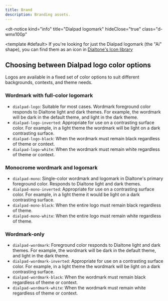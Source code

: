 ```yaml
---
title: Brand
description: Branding assets.
---
```


<dt-notice
  kind="info"
  title="Dialpad logomark"
  hideClose="true"
  class="d-wmx100p"
>
  <template #default>
    If you're looking for just the Dialpad logomark (the "Ai" shape), you can find them as an icon in <a class="d-link d-link--muted" href="/design/icons/?search=dialpad-ai">Dialtone's Icon library</a>
  </template>
</dt-notice>

<icons illustration kind="brand-logos" size="large"></icons>

## Choosing between Dialpad logo color options

<!-- This is temporary, and should be replaced in a more visual nature — possibly as part of the would-be Brand section. -->

Logos are available in a fixed set of color options to suit different backgrounds, contexts, and theme needs.

### Wordmark with full-color logomark

* `dialpad-logo`: Suitable for most cases. Wordmark foreground color responds to Dialtone light and dark themes. For example, the wordmark will be dark in the default theme, and light in the dark theme.
* `dialpad-logo-inverted`: Appropriate for use on a contrasting surface color. For example, in a light theme the wordmark will be light on a dark contrasting surface.
* `dialpad-logo-black`: When the wordmark must remain black regardless of theme or context.
* `dialpad-logo-white`: When the wordmark must remain white regardless of theme or context.

### Monocrome wordmark and logomark

* `dialpad-mono`: Single-color wordmark and logomark in Dialtone's primary foreground color. Responds to Dialtone light and dark themes.
* `dialpad-mono-inverted`: Appropriate for use on a contrasting surface color. For example, in a light theme it would be light on a dark contrasting surface.
* `dialpad-mono-black`: When the entire logo must remain black regardless of theme.
* `dialpad-mono-white`: When the entire logo must remain white regardless of theme.

### Wordmark-only

* `dialpad-wordmark`: Foreground color responds to Dialtone light and dark themes. For example, the wordmark will be dark in the default theme, and light in the dark theme.
* `dialpad-wordmark-inverted`: Appropriate for use on a contrasting surface color. For example, in a light theme the wordmark will be light on a dark contrasting surface.
* `dialpad-wordmark-black`: When the wordmark must remain black regardless of theme or context.
* `dialpad-wordmark-white`: When the wordmark must remain white regardless of theme or context.
